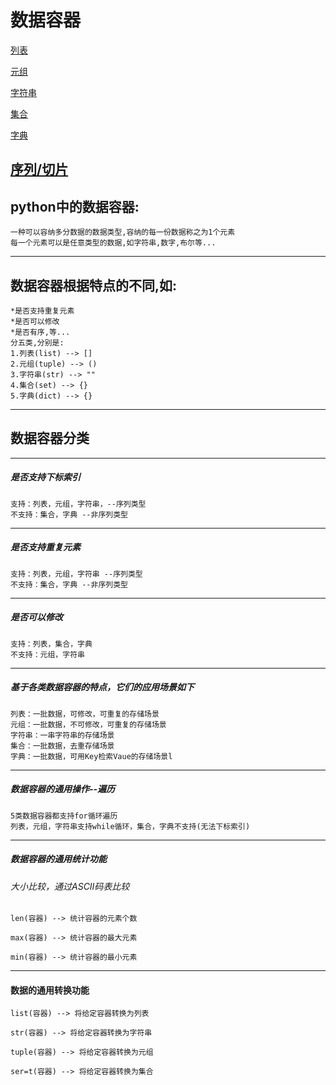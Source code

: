 
# 数据容器

[列表](1_list列表.py)

[元组](2_tuple元组.py)

[字符串](3_str字符串.py)

[集合](5_set集合.py)

[字典](6_dict字典(字典，映射).py)

[序列/切片](4_数据容器(序列)的切片.py)
---
## python中的数据容器:

    一种可以容纳多分数据的数据类型,容纳的每一份数据称之为1个元素
    每一个元素可以是任意类型的数据,如字符串,数字,布尔等...
---
## 数据容器根据特点的不同,如:

    *是否支持重复元素
    *是否可以修改
    *是否有序,等...
    分五类,分别是:
    1.列表(list) --> []
    2.元组(tuple) --> ()
    3.字符串(str) --> ""
    4.集合(set) --> {}
    5.字典(dict) --> {}

---
## 数据容器分类

---
##### 是否支持下标索引

    支持：列表，元组，字符串，--序列类型
    不支持：集合，字典 --非序列类型

---
##### 是否支持重复元素

    支持：列表，元组，字符串 --序列类型
    不支持：集合，字典 --非序列类型

---
##### 是否可以修改

    支持：列表，集合，字典
    不支持：元组，字符串
    
---
##### 基于各类数据容器的特点，它们的应用场景如下

    列表：一批数据，可修改，可重复的存储场景
    元组：一批数据，不可修改，可重复的存储场景
    字符串：一串字符串的存储场景
    集合：一批数据，去重存储场景
    字典：一批数据，可用Key检索Vaue的存储场景l

---
##### 数据容器的通用操作--遍历

    5类数据容器都支持for循环遍历
    列表，元组，字符串支持while循环，集合，字典不支持(无法下标索引)

---
##### 数据容器的通用统计功能
###### 大小比较，通过ASCII码表比较

    len(容器) --> 统计容器的元素个数
    
    max(容器) --> 统计容器的最大元素
    
    min(容器) --> 统计容器的最小元素

---
#### 数据的通用转换功能

    list(容器) --> 将给定容器转换为列表
    
    str(容器) --> 将给定容器转换为字符串
    
    tuple(容器) --> 将给定容器转换为元组
    
    ser=t(容器) --> 将给定容器转换为集合

